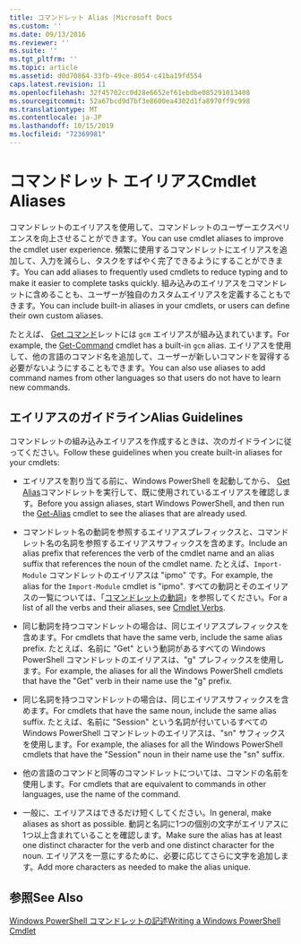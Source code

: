 ```yaml
---
title: コマンドレット Alias |Microsoft Docs
ms.custom: ''
ms.date: 09/13/2016
ms.reviewer: ''
ms.suite: ''
ms.tgt_pltfrm: ''
ms.topic: article
ms.assetid: d0d70864-33fb-49ce-8054-c41ba19fd554
caps.latest.revision: 11
ms.openlocfilehash: 32f45702cc0d28e6652ef61ebdbe085291013408
ms.sourcegitcommit: 52a67bcd9d7bf3e8600ea4302d1fa8970ff9c998
ms.translationtype: MT
ms.contentlocale: ja-JP
ms.lasthandoff: 10/15/2019
ms.locfileid: "72369981"
---
```

# <a name="cmdlet-aliases"></a><span data-ttu-id="35979-102">コマンドレット エイリアス</span><span class="sxs-lookup"><span data-stu-id="35979-102">Cmdlet Aliases</span></span>

<span data-ttu-id="35979-103">コマンドレットのエイリアスを使用して、コマンドレットのユーザーエクスペリエンスを向上させることができます。</span><span class="sxs-lookup"><span data-stu-id="35979-103">You can use cmdlet aliases to improve the cmdlet user experience.</span></span> <span data-ttu-id="35979-104">頻繁に使用するコマンドレットにエイリアスを追加して、入力を減らし、タスクをすばやく完了できるようにすることができます。</span><span class="sxs-lookup"><span data-stu-id="35979-104">You can add aliases to frequently used cmdlets to reduce typing and to make it easier to complete tasks quickly.</span></span> <span data-ttu-id="35979-105">組み込みのエイリアスをコマンドレットに含めることも、ユーザーが独自のカスタムエイリアスを定義することもできます。</span><span class="sxs-lookup"><span data-stu-id="35979-105">You can include built-in aliases in your cmdlets, or users can define their own custom aliases.</span></span>

<span data-ttu-id="35979-106">たとえば、 [Get コマンド](/powershell/module/microsoft.powershell.core/get-command)レットには `gcm` エイリアスが組み込まれています。</span><span class="sxs-lookup"><span data-stu-id="35979-106">For example, the [Get-Command](/powershell/module/microsoft.powershell.core/get-command) cmdlet has a built-in `gcm` alias.</span></span> <span data-ttu-id="35979-107">エイリアスを使用して、他の言語のコマンド名を追加して、ユーザーが新しいコマンドを習得する必要がないようにすることもできます。</span><span class="sxs-lookup"><span data-stu-id="35979-107">You can also use aliases to add command names from other languages so that users do not have to learn new commands.</span></span>

## <a name="alias-guidelines"></a><span data-ttu-id="35979-108">エイリアスのガイドライン</span><span class="sxs-lookup"><span data-stu-id="35979-108">Alias Guidelines</span></span>

<span data-ttu-id="35979-109">コマンドレットの組み込みエイリアスを作成するときは、次のガイドラインに従ってください。</span><span class="sxs-lookup"><span data-stu-id="35979-109">Follow these guidelines when you create built-in aliases for your cmdlets:</span></span>

- <span data-ttu-id="35979-110">エイリアスを割り当てる前に、Windows PowerShell を起動してから、 [Get Alias](/powershell/module/Microsoft.PowerShell.Utility/Get-Alias)コマンドレットを実行して、既に使用されているエイリアスを確認します。</span><span class="sxs-lookup"><span data-stu-id="35979-110">Before you assign aliases, start Windows PowerShell, and then run the [Get-Alias](/powershell/module/Microsoft.PowerShell.Utility/Get-Alias) cmdlet to see the aliases that are already used.</span></span>

- <span data-ttu-id="35979-111">コマンドレット名の動詞を参照するエイリアスプレフィックスと、コマンドレット名の名詞を参照するエイリアスサフィックスを含めます。</span><span class="sxs-lookup"><span data-stu-id="35979-111">Include an alias prefix that references the verb of the cmdlet name and an alias suffix that references the noun of the cmdlet name.</span></span> <span data-ttu-id="35979-112">たとえば、`Import-Module` コマンドレットのエイリアスは "ipmo" です。</span><span class="sxs-lookup"><span data-stu-id="35979-112">For example, the alias for the `Import-Module` cmdlet is "ipmo".</span></span> <span data-ttu-id="35979-113">すべての動詞とそのエイリアスの一覧については、「[コマンドレットの動詞](./approved-verbs-for-windows-powershell-commands.md)」を参照してください。</span><span class="sxs-lookup"><span data-stu-id="35979-113">For a list of all the verbs and their aliases, see [Cmdlet Verbs](./approved-verbs-for-windows-powershell-commands.md).</span></span>

- <span data-ttu-id="35979-114">同じ動詞を持つコマンドレットの場合は、同じエイリアスプレフィックスを含めます。</span><span class="sxs-lookup"><span data-stu-id="35979-114">For cmdlets that have the same verb, include the same alias prefix.</span></span> <span data-ttu-id="35979-115">たとえば、名前に "Get" という動詞があるすべての Windows PowerShell コマンドレットのエイリアスは、"g" プレフィックスを使用します。</span><span class="sxs-lookup"><span data-stu-id="35979-115">For example, the aliases for all the Windows PowerShell cmdlets that have the "Get" verb in their name use the "g" prefix.</span></span>

- <span data-ttu-id="35979-116">同じ名詞を持つコマンドレットの場合は、同じエイリアスサフィックスを含めます。</span><span class="sxs-lookup"><span data-stu-id="35979-116">For cmdlets that have the same noun, include the same alias suffix.</span></span> <span data-ttu-id="35979-117">たとえば、名前に "Session" という名詞が付いているすべての Windows PowerShell コマンドレットのエイリアスは、"sn" サフィックスを使用します。</span><span class="sxs-lookup"><span data-stu-id="35979-117">For example, the aliases for all the Windows PowerShell cmdlets that have the "Session" noun in their name use the "sn" suffix.</span></span>

- <span data-ttu-id="35979-118">他の言語のコマンドと同等のコマンドレットについては、コマンドの名前を使用します。</span><span class="sxs-lookup"><span data-stu-id="35979-118">For cmdlets that are equivalent to commands in other languages, use the name of the command.</span></span>

- <span data-ttu-id="35979-119">一般に、エイリアスはできるだけ短くしてください。</span><span class="sxs-lookup"><span data-stu-id="35979-119">In general, make aliases as short as possible.</span></span> <span data-ttu-id="35979-120">動詞と名詞に1つの個別の文字がエイリアスに1つ以上含まれていることを確認します。</span><span class="sxs-lookup"><span data-stu-id="35979-120">Make sure the alias has at least one distinct character for the verb and one distinct character for the noun.</span></span> <span data-ttu-id="35979-121">エイリアスを一意にするために、必要に応じてさらに文字を追加します。</span><span class="sxs-lookup"><span data-stu-id="35979-121">Add more characters as needed to make the alias unique.</span></span>

## <a name="see-also"></a><span data-ttu-id="35979-122">参照</span><span class="sxs-lookup"><span data-stu-id="35979-122">See Also</span></span>

[<span data-ttu-id="35979-123">Windows PowerShell コマンドレットの記述</span><span class="sxs-lookup"><span data-stu-id="35979-123">Writing a Windows PowerShell Cmdlet</span></span>](./writing-a-windows-powershell-cmdlet.md)
